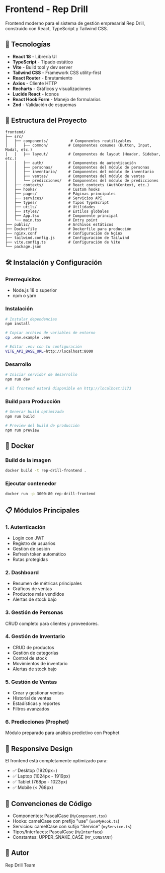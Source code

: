# Frontend - Rep Drill

Frontend moderno para el sistema de gestión empresarial Rep Drill, construido con React, TypeScript y Tailwind CSS.

## 🚀 Tecnologías

- **React 18** - Librería UI
- **TypeScript** - Tipado estático
- **Vite** - Build tool y dev server
- **Tailwind CSS** - Framework CSS utility-first
- **React Router** - Enrutamiento
- **Axios** - Cliente HTTP
- **Recharts** - Gráficos y visualizaciones
- **Lucide React** - Iconos
- **React Hook Form** - Manejo de formularios
- **Zod** - Validación de esquemas

## 📁 Estructura del Proyecto

```
frontend/
├── src/
│   ├── components/          # Componentes reutilizables
│   │   ├── common/         # Componentes comunes (Button, Input, Modal, etc.)
│   │   ├── layout/         # Componentes de layout (Header, Sidebar, etc.)
│   │   ├── auth/           # Componentes de autenticación
│   │   ├── personas/       # Componentes del módulo de personas
│   │   ├── inventario/     # Componentes del módulo de inventario
│   │   ├── ventas/         # Componentes del módulo de ventas
│   │   └── predicciones/   # Componentes del módulo de predicciones
│   ├── contexts/           # React contexts (AuthContext, etc.)
│   ├── hooks/              # Custom hooks
│   ├── pages/              # Páginas principales
│   ├── services/           # Servicios API
│   ├── types/              # Tipos TypeScript
│   ├── utils/              # Utilidades
│   ├── styles/             # Estilos globales
│   ├── App.tsx             # Componente principal
│   └── main.tsx            # Entry point
├── public/                 # Archivos estáticos
├── Dockerfile              # Dockerfile para producción
├── nginx.conf              # Configuración de Nginx
├── tailwind.config.js      # Configuración de Tailwind
├── vite.config.ts          # Configuración de Vite
└── package.json
```

## 🛠️ Instalación y Configuración

### Prerrequisitos

- Node.js 18 o superior
- npm o yarn

### Instalación

```bash
# Instalar dependencias
npm install

# Copiar archivo de variables de entorno
cp .env.example .env

# Editar .env con tu configuración
VITE_API_BASE_URL=http://localhost:8000
```

### Desarrollo

```bash
# Iniciar servidor de desarrollo
npm run dev

# El frontend estará disponible en http://localhost:5173
```

### Build para Producción

```bash
# Generar build optimizado
npm run build

# Preview del build de producción
npm run preview
```

## 🐳 Docker

### Build de la imagen

```bash
docker build -t rep-drill-frontend .
```

### Ejecutar contenedor

```bash
docker run -p 3000:80 rep-drill-frontend
```

## 📋 Módulos Principales

### 1. Autenticación

- Login con JWT
- Registro de usuarios
- Gestión de sesión
- Refresh token automático
- Rutas protegidas

### 2. Dashboard

- Resumen de métricas principales
- Gráficos de ventas
- Productos más vendidos
- Alertas de stock bajo

### 3. Gestión de Personas

CRUD completo para clientes y proveedores.

### 4. Gestión de Inventario

- CRUD de productos
- Gestión de categorías
- Control de stock
- Movimientos de inventario
- Alertas de stock bajo

### 5. Gestión de Ventas

- Crear y gestionar ventas
- Historial de ventas
- Estadísticas y reportes
- Filtros avanzados

### 6. Predicciones (Prophet)

Módulo preparado para análisis predictivo con Prophet

## 📱 Responsive Design

El frontend está completamente optimizado para:

- ✅ Desktop (1920px+)
- ✅ Laptop (1024px - 1919px)
- ✅ Tablet (768px - 1023px)
- ✅ Mobile (< 768px)

## 📝 Convenciones de Código

- Componentes: PascalCase (`MyComponent.tsx`)
- Hooks: camelCase con prefijo "use" (`useMyHook.ts`)
- Servicios: camelCase con sufijo "Service" (`myService.ts`)
- Tipos/Interfaces: PascalCase (`MyInterface`)
- Constantes: UPPER_SNAKE_CASE (`MY_CONSTANT`)

## 👤 Autor

Rep Drill Team

